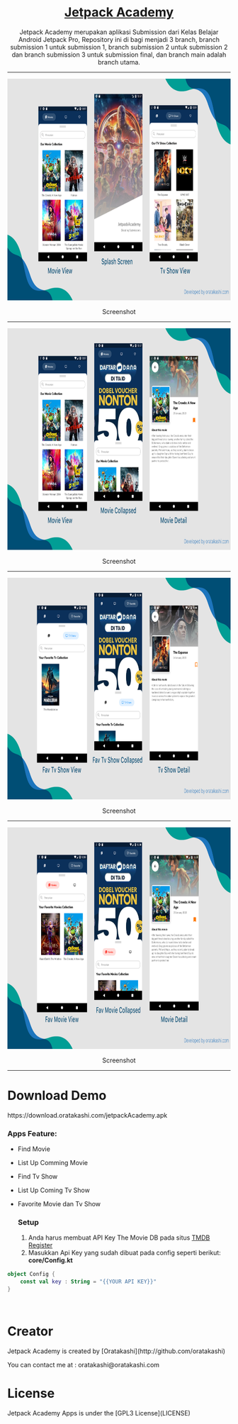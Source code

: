 <p align="center">
  <a href="#">
		<h1 align="center">Jetpack Academy</h1>
  </a>
</p>
<p align="center">
  Jetpack Academy merupakan aplikasi Submission dari Kelas Belajar Android Jetpack Pro, Repository ini di bagi menjadi 3 branch, branch submission 1 untuk submission 1, branch submission 2 untuk submission 2 dan branch submission 3 untuk submission final, dan branch main adalah branch utama.
</p>
<span align="center">
 <hr>
 <p align="center"><img src="ss/ss1.jpg" alt="COVID19 Tracking Apps SS" width="850" height="500"></p>
 <p align="center">Screenshot</p>
 <hr>
  <p align="center"><img src="ss/ss2.jpg" alt="COVID19 Tracking Apps SS" width="850" height="500"></p>
 <p align="center">Screenshot</p>
 <hr>
   <p align="center"><img src="ss/ss4.jpg" alt="COVID19 Tracking Apps SS" width="850" height="500"></p>
 <p align="center">Screenshot</p>
 <hr>
   <p align="center"><img src="ss/ss5.jpg" alt="COVID19 Tracking Apps SS" width="850" height="500"></p>
 <p align="center">Screenshot</p>
 <hr>
 </span>
 <h1>Download Demo</h1>
 https://download.oratakashi.com/jetpackAcademy.apk
 <br>
 
 
 ### Apps Feature:

- Find Movie
- List Up Comming Movie
- Find Tv Show
- List Up Coming Tv Show
- Favorite Movie dan Tv Show
 

  ### Setup
  1. Anda harus membuat API Key The Movie DB pada situs <a href="https://www.themoviedb.org/signup">TMDB Register</a>
  2. Masukkan Api Key yang sudah dibuat pada config seperti berikut:
	 **core/Config.kt**
```kotlin
object Config {
    const val key : String = "{{YOUR API KEY}}"
}
```
<br>
 <h1>Creator</h1>
 <p>Jetpack Academy is created by [Oratakashi](http://github.com/oratakashi)</p>
 <p>You can contact me at : oratakashi@oratakashi.com</p>
 <h1>License</h1>
 <p>Jetpack Academy Apps is under the [GPL3 License](LICENSE)</p>
